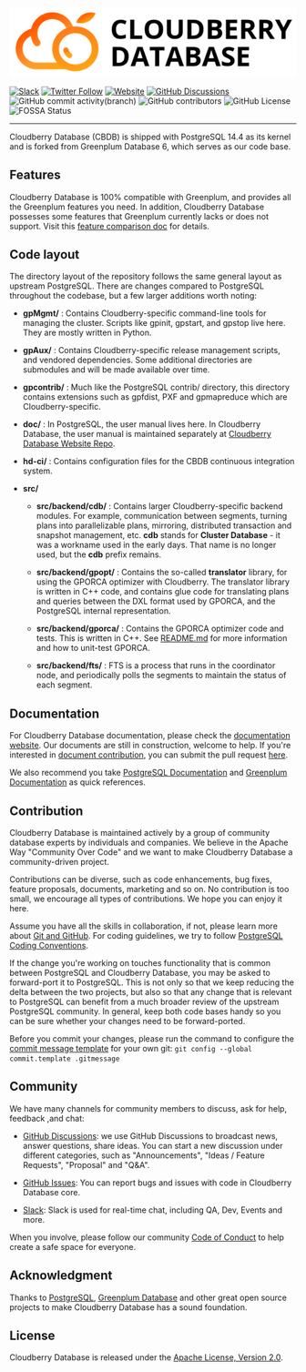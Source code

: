 ![Cloudberry Database](logo_cloudberry_database.png)

[![Slack](https://img.shields.io/badge/Join_Slack-6a32c9)](https://communityinviter.com/apps/cloudberrydb/welcome)
[![Twitter Follow](https://img.shields.io/twitter/follow/cloudberrydb)](https://twitter.com/cloudberrydb)
[![Website](https://img.shields.io/badge/Visit%20Website-eebc46)](https://cloudberrydb.org)
[![GitHub Discussions](https://img.shields.io/github/discussions/cloudberrydb/cloudberrydb)](https://github.com/orgs/cloudberrydb/discussions)
![GitHub commit activity(branch)](https://img.shields.io/github/commit-activity/m/cloudberrydb/cloudberrydb)
![GitHub contributors](https://img.shields.io/github/contributors/cloudberrydb/cloudberrydb)
![GitHub License](https://img.shields.io/github/license/cloudberrydb/cloudberrydb)
![FOSSA Status](https://app.fossa.com/api/projects/git%2Bgithub.com%2Fcloudberrydb%2Fcloudberrydb.svg?type=shield)

---------

Cloudberry Database (CBDB) is shipped with PostgreSQL 14.4 as its
kernel and is forked from Greenplum Database 6, which serves as our
code base.

## Features

Cloudberry Database is 100% compatible with Greenplum, and provides
all the Greenplum features you need. In addition, Cloudberry Database
possesses some features that Greenplum currently lacks or does not
support. Visit this [feature comparison
doc](https://cloudberrydb.org/docs/cbdb-vs-gp-features) for details.

## Code layout

The directory layout of the repository follows the same general layout
as upstream PostgreSQL. There are changes compared to PostgreSQL
throughout the codebase, but a few larger additions worth noting:

* __gpMgmt/__ : Contains Cloudberry-specific command-line tools for
    managing the cluster. Scripts like gpinit, gpstart, and gpstop
    live here. They are mostly written in Python.

* __gpAux/__ : Contains Cloudberry-specific release management
    scripts, and vendored dependencies. Some additional directories
    are submodules and will be made available over time.

* __gpcontrib/__ : Much like the PostgreSQL contrib/ directory, this
    directory contains extensions such as gpfdist, PXF and gpmapreduce
    which are Cloudberry-specific.

* __doc/__ : In PostgreSQL, the user manual lives here. In Cloudberry
    Database, the user manual is maintained separately at [Cloudberry
    Database Website
    Repo](https://github.com/cloudberrydb/cloudberrydb-site/tree/main).

* __hd-ci/__ : Contains configuration files for the CBDB continuous
    integration system.

* __src/__

  * __src/backend/cdb/__ : Contains larger Cloudberry-specific backend
    modules. For example, communication between segments, turning
    plans into parallelizable plans, mirroring, distributed
    transaction and snapshot management, etc. __cdb__ stands for
    __Cluster Database__ - it was a workname used in the early
    days. That name is no longer used, but the __cdb__ prefix remains.
  
  * __src/backend/gpopt/__ : Contains the so-called __translator__
    library, for using the GPORCA optimizer with Cloudberry. The
    translator library is written in C++ code, and contains glue code
    for translating plans and queries between the DXL format used by
    GPORCA, and the PostgreSQL internal representation.

  * __src/backend/gporca/__ : Contains the GPORCA optimizer code and
    tests. This is written in C++. See
    [README.md](src/backend/gporca/README.md) for more information and
    how to unit-test GPORCA.

  * __src/backend/fts/__ : FTS is a process that runs in the
    coordinator node, and periodically polls the segments to maintain
    the status of each segment.

## Documentation

For Cloudberry Database documentation, please check the [documentation
website](https://cloudberrydb.org/docs/cbdb-overview). Our documents
are still in construction, welcome to help. If you're interested in
[document
contribution](https://cloudberrydb.org/community/docs-contributing-guide),
you can submit the pull request
[here](https://github.com/cloudberrydb/cloudberrydb-site/tree/main/docs).

We also recommend you take [PostgreSQL
Documentation](https://www.postgresql.org/docs/) and [Greenplum
Documentation](https://docs.vmware.com/en/VMware-Greenplum/6/greenplum-database/landing-index.html#differences-compared-to-open-source-greenplum-database)
as quick references.

## Contribution

Cloudberry Database is maintained actively by a group of community
database experts by individuals and companies. We believe in the
Apache Way "Community Over Code" and we want to make Cloudberry
Database a community-driven project.

Contributions can be diverse, such as code enhancements, bug fixes,
feature proposals, documents, marketing and so on. No contribution is
too small, we encourage all types of contributions. We hope you can
enjoy it here.

Assume you have all the skills in collaboration, if not, please learn
more about [Git and GitHub](https://docs.github.com). For coding
guidelines, we try to follow [PostgreSQL Coding
Conventions](postgresql.org/docs/devel/source.html).

If the change you're working on touches functionality that is common
between PostgreSQL and Cloudberry Database, you may be asked to
forward-port it to PostgreSQL. This is not only so that we keep
reducing the delta between the two projects, but also so that any
change that is relevant to PostgreSQL can benefit from a much broader
review of the upstream PostgreSQL community. In general, keep both
code bases handy so you can be sure whether your changes need to be
forward-ported.

Before you commit your changes, please run the command to configure
the [commit message
template](https://github.com/cloudberrydb/cloudberrydb/blob/main/.gitmessage)
for your own git: `git config --global commit.template .gitmessage`

## Community

We have many channels for community members to discuss, ask for help,
feedback ,and chat:

- [GitHub
  Discussions](https://github.com/orgs/cloudberrydb/discussions): we
  use GitHub Discussions to broadcast news, answer questions, share
  ideas. You can start a new discussion under different categories,
  such as "Announcements", "Ideas / Feature Requests", "Proposal" and
  "Q&A".

- [GitHub
  Issues](https://github.com/cloudberrydb/cloudberrydb/issues): You
  can report bugs and issues with code in Cloudberry Database core.

- [Slack](https://communityinviter.com/apps/cloudberrydb/welcome):
  Slack is used for real-time chat, including QA, Dev, Events and
  more.

When you involve, please follow our community [Code of
Conduct](https://cloudberrydb.org/community/coc) to help create a safe
space for everyone.

## Acknowledgment

Thanks to [PostgreSQL](https://www.postgresql.org/), [Greenplum
Database](https://greenplum.org/) and other great open source projects
to make Cloudberry Database has a sound foundation.

## License

Cloudberry Database is released under the [Apache License, Version
2.0](https://github.com/cloudberrydb/cloudberrydb/blob/main/LICENSE).